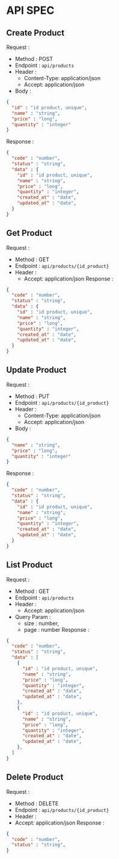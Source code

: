 # API SPEC

## Create Product
Request :
- Method : POST 
- Endpoint : `api/products`
- Header :
  - Content-Type: application/json 
  - Accept: application/json
- Body : 
```json
{
  "id" : "id product, unique",
  "name" : "string",
  "price" : "long",
  "quantity" : "integer"
}
```
Response :
```json
{
  "code" : "number",
  "status" : "string",
  "data" : {
    "id" : "id product, unique",
    "name" : "string",
    "price" : "long",
    "quantity" : "integer",
    "created_at" : "date",
    "updated_at" : "date",
  }
}
```

## Get Product
Request :
- Method : GET
- Endpoint : `api/products/{id_product}`
- Header :
  - Accept: application/json 
Response :
```json
{
  "code" : "number",
  "status" : "string",
  "data" : {
    "id" : "id product, unique",
    "name" : "string",
    "price" : "long",
    "quantity" : "integer",
    "created_at" : "date",
    "updated_at" : "date",
  }
}
```

## Update Product
Request :
- Method : PUT
- Endpoint : `api/products/{id_product}`
- Header :
  - Content-Type: application/json
  - Accept: application/json
- Body :
```json
{
  "name" : "string",
  "price" : "long",
  "quantity" : "integer"
}
```
Response :
```json
{
  "code" : "number",
  "status" : "string",
  "data" : {
    "id" : "id product, unique",
    "name" : "string",
    "price" : "long",
    "quantity" : "integer",
    "created_at" : "date",
    "updated_at" : "date",
  }
} 
```

## List Product
Request :
- Method : GET
- Endpoint : `api/products`
- Header :
  - Accept: application/json
- Query Param :
  - size : number,
  - page : number
Response :
```json
{
  "code" : "number",
  "status" : "string",
  "data" : [
    {
      "id" : "id product, unique",
      "name" : "string",
      "price" : "long",
      "quantity" : "integer",
      "created_at" : "date",
      "updated_at" : "date",
    },
    {
      "id" : "id product, unique",
      "name" : "string",
      "price" : "long",
      "quantity" : "integer",
      "created_at" : "date",
      "updated_at" : "date",
    },
  ]
}
```


## Delete Product
Request :
- Method : DELETE
- Endpoint : `api/products/{id_product}`
- Header :
- Accept: application/json
Response :
```json
{
  "code" : "number",
  "status" : "string", 
}
```

